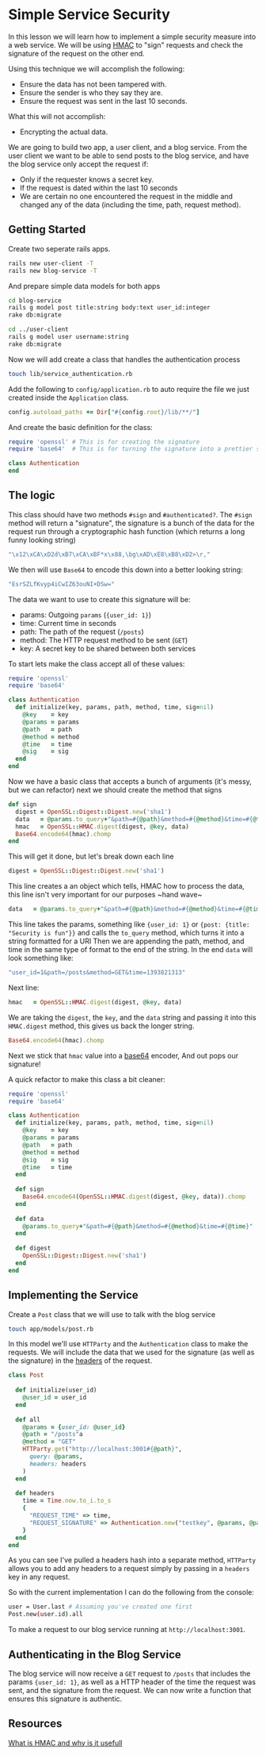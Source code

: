 # Simple Service Security

In this lesson we will learn how to implement a simple security measure into a 
web service. We will be using [HMAC](http://en.wikipedia.org/wiki/Hash-based_message_authentication_code)
to "sign" requests and check the signature of the request on the other end.

Using this technique we will accomplish the following:

- Ensure the data has not been tampered with.
- Ensure the sender is who they say they are.
- Ensure the request was sent in the last 10 seconds.

What this will not accomplish:

- Encrypting the actual data.

We are going to build two app, a user client, and a blog service. From the user
client we want to be able to send posts to the blog service, and have the blog
service only accept the request if:

- Only if the requester knows a secret key.
- If the request is dated within the last 10 seconds
- We are certain no one encountered the request in the middle and changed any
of the data (including the time, path, request method).

## Getting Started

Create two seperate rails apps.

```bash
rails new user-client -T
rails new blog-service -T
```

And prepare simple data models for both apps

```bash
cd blog-service
rails g model post title:string body:text user_id:integer
rake db:migrate

cd ../user-client
rails g model user username:string
rake db:migrate
```
Now we will add create a class that handles the authentication process

```bash
touch lib/service_authentication.rb
```

Add the following to `config/application.rb` to auto require the file we just created
inside the `Application` class.

```rb
config.autoload_paths += Dir["#{config.root}/lib/**/"]
```

And create the basic definition for the class:

```rb
require 'openssl' # This is for creating the signature
require 'base64'  # This is for turning the signature into a prettier string

class Authentication
end
```
## The logic


This class should have two methods `#sign` and `#authenticated?`.  The `#sign`
method will return a "signature", the signature is a bunch of the data for the
request run through a cryptographic hash function (which returns a long funny looking string)

```rb
"\x12\xCA\xD2d\xB7\xCA\xBF*x\x88,\bg\xAD\xE8\xB8\xD2>\r,"
```

We then will use `Base64` to encode this down into a better looking string:

```rb
"EsrSZLfKvyp4iCwIZ63ouNI+DSw="
```

The data we want to use to create this signature will be:

- params: Outgoing `params` (`{user_id: 1}`)
- time: Current time in seconds
- path: The path of the request (`/posts`)
- method: The HTTP request method to be sent (`GET`)
- key: A secret key to be shared between both services

To start lets make the class accept all of these values:

```rb
require 'openssl'
require 'base64'

class Authentication
  def initialize(key, params, path, method, time, sig=nil)
    @key    = key
    @params = params
    @path   = path
    @method = method
    @time   = time
    @sig    = sig
  end
end
```

Now we have a basic class that accepts a bunch of arguments (it's messy, but we can refactor)
next we should create the method that signs

```rb
def sign
  digest = OpenSSL::Digest::Digest.new('sha1')
  data   = @params.to_query+"&path=#{@path}&method=#{@method}&time=#{@time}"
  hmac   = OpenSSL::HMAC.digest(digest, @key, data)
  Base64.encode64(hmac).chomp
end
```

This will get it done, but let's break down each line

```rb
digest = OpenSSL::Digest::Digest.new('sha1')
```

This line creates a an object which tells, HMAC how to process the data, this
line isn't very important for our purposes ~hand wave~

```rb
data   = @params.to_query+"&path=#{@path}&method=#{@method}&time=#{@time}"
```
This line takes the params, something like `{user_id: 1}` or `{post: {title: "Security is fun"}}`
and calls the `to_query` method, which turns it into a string formatted for a URI
Then we are appending the path, method, and time in the same type of format to
the end of the string. In the end `data` will look something like:

```rb
"user_id=1&path=/posts&method=GET&time=1393821313"
```
Next line:
```rb
hmac   = OpenSSL::HMAC.digest(digest, @key, data)
```

We are taking the `digest`, the `key`, and the `data` string and passing it
into this `HMAC.digest` method, this gives us back the longer string.

```rb
Base64.encode64(hmac).chomp
```

Next we stick that `hmac` value into a [base64](http://en.wikipedia.org/wiki/Base64) encoder, 
And out pops our signature!

A quick refactor to make this class a bit cleaner:

```rb
require 'openssl'
require 'base64'

class Authentication
  def initialize(key, params, path, method, time, sig=nil)
    @key    = key
    @params = params
    @path   = path
    @method = method
    @sig    = sig
    @time   = time
  end
  
  def sign
    Base64.encode64(OpenSSL::HMAC.digest(digest, @key, data)).chomp
  end
  
  def data
    @params.to_query+"&path=#{@path}&method=#{@method}&time=#{@time}"
  end
  
  def digest
    OpenSSL::Digest::Digest.new('sha1')
  end
end
```

## Implementing the Service

Create a `Post` class that we will use to talk with the blog service

```bash
touch app/models/post.rb
```

In this model we'll use `HTTParty` and the `Authentication` class to make the requests. We will include the data that we used for the signature (as well as the signature) in the [headers](http://www.w3.org/Protocols/rfc2616/rfc2616-sec14.html) of the request.

```rb
class Post
  
  def initialize(user_id)
    @user_id = user_id
  end
  
  def all
    @params = {user_id: @user_id}
    @path = "/posts"a
    @method = "GET"
    HTTParty.get("http://localhost:3001#{@path}", 
      query: @params,
      headers: headers
    )
  end
  
  def headers
    time = Time.now.to_i.to_s
    {
      "REQUEST_TIME" => time, 
      "REQUEST_SIGNATURE" => Authentication.new("testkey", @params, @path, @method, time).sign
    }
  end
end
```

As you can see I've pulled a headers hash into a separate method, `HTTParty`
allows you to add any headers to a request simply by passing in a `headers` key
in any request.

So with the current implementation I can do the following from the console:

```bash
user = User.last # Assuming you've created one first
Post.new(user.id).all
```

To make a request to our blog service running at `http://localhost:3001`.

## Authenticating in the Blog Service

The blog service will now receive a `GET` request to `/posts` that includes the params `{user_id: 1}`, as well as a HTTP header of the time the request was sent, and the signature from the request. We can now write a function that ensures this signature is authentic.

## Resources
[What is HMAC and why is it usefull](http://www.wolfe.id.au/2012/10/20/what-is-hmac-and-why-is-it-useful/)

    
    




